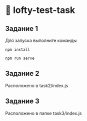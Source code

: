 # :pencil: lofty-test-task

## Задание 1
Для запуска выполните команды
```
npm install
```
```
npm run serve
```
## Задание 2
Расположено в task2/index.js

## Задание 3
Расположено в папке task3/index.js
